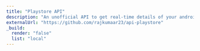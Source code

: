 ```yaml
---
title: "Playstore API"
description: "An unofficial API to get real-time details of your android app from PlayStore."
externalUrl: "https://github.com/rajkumaar23/api-playstore"
_build:
  render: "false"
  list: "local"
---
```

